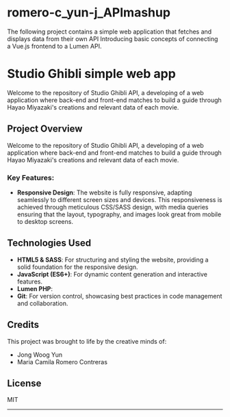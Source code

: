 # romero-c_yun-j_APImashup

The following project contains a simple web application that fetches and displays data from their own API Introducing basic concepts of connecting a Vue.js frontend to a Lumen API.

# Studio Ghibli simple web app

Welcome to the repository of Studio Ghibli API, a developing of a web application where back-end and front-end matches to build a guide through Hayao Miyazaki's creations and relevant data of each movie.

## Project Overview

Welcome to the repository of Studio Ghibli API, a developing of a web application where back-end and front-end matches to build a guide through Hayao Miyazaki's creations and relevant data of each movie.

### Key Features:

- **Responsive Design**: The website is fully responsive, adapting seamlessly to different screen sizes and devices. This responsiveness is achieved through meticulous CSS/SASS design, with media queries ensuring that the layout, typography, and images look great from mobile to desktop screens.

## Technologies Used

- **HTML5 & SASS**: For structuring and styling the website, providing a solid foundation for the responsive design.
- **JavaScript (ES6+)**: For dynamic content generation and interactive features.
- **Lumen PHP**:
- **Git**: For version control, showcasing best practices in code management and collaboration.

## Credits

This project was brought to life by the creative minds of:

- Jong Woog Yun
- Maria Camila Romero Contreras

## License

MIT

---
